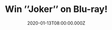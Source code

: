 ---
campaign-uuid: "c-7234c933-bbb4-4007-ab71-1c29bbd617f3"
type: "Competition"
category: "Entertainment"
date: "2020-01-13T08:00:00.000Z"
end-date: "2020-02-13T23:59:00.000Z"
disable-form: false
is_promoted: false
has_entry_page: true
title: "Win ’’Joker’’ on Blu-ray!"
competition-description: "<p>We have managed to get our hands on one copy of the movie\
  \ of the year: ’’Joker’’. The exploration of Arthur Fleck, a man disregarded by\
  \ society, is not only a gritty character study, but also a broader cautionary tale.</p>\n\
  <p>We are giving away a copy of the movie on Blu-ray for you to get stuck into.\
  \ Click below for a chance to win.</p>\n"
hero-header: "Win ’’Joker’’ on Blu-ray!"
terms-confirmation: "N/A"
banner-img: "https://assets.expresslyapp.com/asset-985e6b41-7178-4eca-851c-2a8acedb3269.jpg"
logo-left-href: "aaa.nme.com"
logo-left-image: "https://assets.expresslyapp.com/asset-cc9f60ed-7f58-4fb6-985a-78b60a231b95.jpg"
logo-left-title: "NME AAA"
bg-image-hero: "https://assets.expresslyapp.com/asset-6a828e67-78ee-41fd-859a-77150cb4c582.jpg"
bg-image-first: "https://assets.expresslyapp.com/asset-13dec197-142d-484c-b79c-fe8b76552633.jpg"
section1-content: "<p>’’Joker” centres around the iconic arch-nemesis and is an original,\
  \ standalone story not seen before on the big screen. The exploration of Arthur\
  \ Fleck (Joaquin Phoenix), a man disregarded by society, is not only a gritty character\
  \ study, but also a broader cautionary tale.</p>\n<p>We are giving you the chance\
  \ of wining this incredible movie. Enter below for a chance of taking it home with\
  \ you now.</p>\n<p>Good luck!</p>\n"
entry-title: "Win ''Joker’’ on Blu-ray!"
entry-content: "<p>Enter the draw to win ’Joker’’ on Blu-ray by completing the form\
  \ below before 23:59 on the 13th of February 2020.</p>\n"
has-winner: true
winner-title: "CONGRATULATIONS to Lynda J. who won ’’Joker’’ on Blu-ray!"
winner-banner: "https://assets.expresslyapp.com/asset-b2bd0099-4a6b-4341-b355-8636ad5db4b8.jpg"
prize-description: "’’Joker’’ on Blu-ray!"
special-conditions: "Multiple entries are allowed up to one every day.\r\n\r\nThis\
  \ competition is also available on: https://club.expressly.io/competitions/the-joker-blu-ray-give-away"
country-restrictions:
- "GB"
---